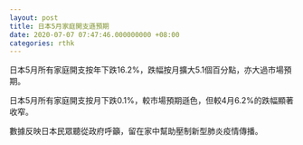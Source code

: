 ```yaml
---
layout: post
title: 日本5月家庭開支遜預期
date: 2020-07-07 07:47:46.000000000 +08:00
categories: rthk
---
```


日本5月所有家庭開支按年下跌16.2%，跌幅按月擴大5.1個百分點，亦大過市場預期。

日本5月所有家庭開支按月下跌0.1%，較市場預期遜色，但較4月6.2%的跌幅顯著收窄。

數據反映日本民眾聽從政府呼籲，留在家中幫助壓制新型肺炎疫情傳播。
